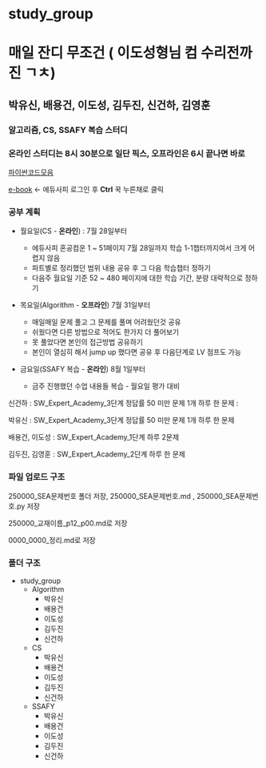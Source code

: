 # study_group

# 매일 잔디 무조건 ( 이도성형님 컴 수리전까진 ㄱㅊ)
## 박유신, 배용건, 이도성, 김두진, 신건하, 김영훈
### 알고리즘, CS, SSAFY 복습 스터디
### 온라인 스터디는 8시 30분으로 일단 픽스, 오프라인은 6시 끝나면 바로

[파이썬코드모음](https://codesol.how-to.best/doc/python)

[e-book](https://ssafy5.dkyobobook.co.kr/main.ink) <- 에듀사피 로그인 후 **Ctrl** 꾹 누른채로 클릭

### 공부 계획
- 월요일(CS - **온라인**) : 7월 28일부터
  - 에듀사피 혼공컴운 1 ~ 51페이지 7월 28일까지 학습 1-1챕터까지여서 크게 어렵지 않음
  - 파트별로 정리했던 범위 내용 공유 후 그 다음 학습챕터 정하기
  - 다음주 월요일 기준 52 ~ 480 페이지에 대한 학습 기간, 분량 대략적으로 정하기

- 목요일(Algorithm - **오프라인**) 7월 31일부터
  - 매일매일 문제 풀고 그 문제를 풀며 어려웠던것 공유
  - 쉬웠다면 다른 방법으로 적어도 한가지 더 풀어보기
  - 못 풀었다면 본인의 접근방법 공유하기
  - 본인이 열심히 해서 jump up 했다면 공유 후 다음단계로 LV 점프도 가능
 
- 금요일(SSAFY 복습 - **온라인**) 8월 1일부터
  - 금주 진행했던 수업 내용들 복습 - 월요일 평가 대비

신건하 : SW_Expert_Academy_3단계 정답률 50 미만 문제 1개 하루 한 문제 : 

박유신 : SW_Expert_Academy_3단계 정답률 50 미만 문제 1개 하루 한 문제

배용건, 이도성 : SW_Expert_Academy_1단계 하루 2문제

김두진, 김영훈 : SW_Expert_Academy_2단계 하루 한 문제

### 파일 업로드 구조
250000_SEA문제번호 폴더 저장, 250000_SEA문제번호.md , 250000_SEA문제번호.py 저장

250000_교재이름_p12_p00.md로 저장

0000_0000_정리.md로 저장

### 폴더 구조
- study_group
  - Algorithm
    - 박유신
    - 배용건
    - 이도성
    - 김두진
    - 신건하
  - CS
    - 박유신
    - 배용건
    - 이도성
    - 김두진
    - 신건하
  - SSAFY
    - 박유신
    - 배용건
    - 이도성
    - 김두진
    - 신건하
